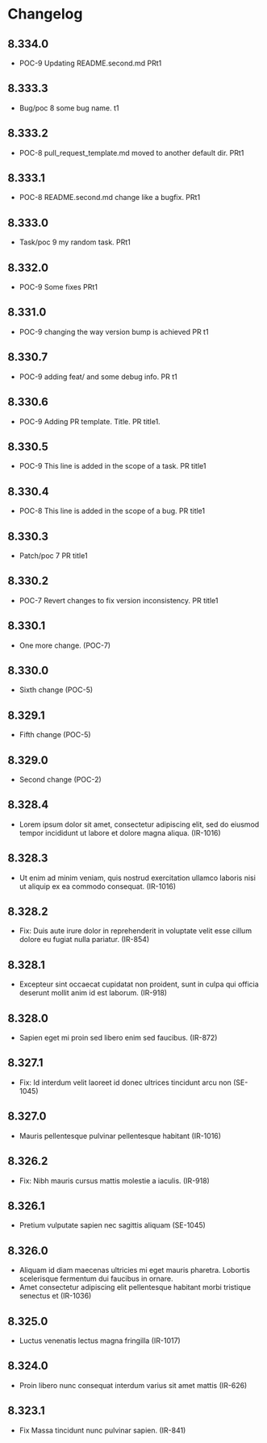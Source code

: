 # Changelog

## 8.334.0
* POC-9 Updating README.second.md PRt1


## 8.333.3
* Bug/poc 8 some bug name. t1


## 8.333.2
* POC-8 pull_request_template.md moved to another default dir. PRt1


## 8.333.1
* POC-8 README.second.md change like a bugfix. PRt1


## 8.333.0
* Task/poc 9 my random task. PRt1


## 8.332.0
* POC-9 Some fixes PRt1


## 8.331.0
* POC-9 changing the way version bump is achieved PR t1


## 8.330.7
* POC-9 adding feat/ and some debug info. PR t1


## 8.330.6
* POC-9 Adding PR template. Title. PR title1.


## 8.330.5
* POC-9 This line is added in the scope of a task. PR title1


## 8.330.4
* POC-8 This line is added in the scope of a bug. PR title1


## 8.330.3
* Patch/poc 7 PR title1


## 8.330.2
* POC-7 Revert changes to fix version inconsistency. PR title1


## 8.330.1
* One more change. (POC-7)

## 8.330.0
* Sixth change (POC-5)

## 8.329.1
* Fifth change (POC-5)

## 8.329.0
* Second change (POC-2)

## 8.328.4
* Lorem ipsum dolor sit amet, consectetur adipiscing elit, sed do eiusmod tempor incididunt ut labore et dolore magna aliqua. (IR-1016)

## 8.328.3
* Ut enim ad minim veniam, quis nostrud exercitation ullamco laboris nisi ut aliquip ex ea commodo consequat. (IR-1016)

## 8.328.2
* Fix: Duis aute irure dolor in reprehenderit in voluptate velit esse cillum dolore eu fugiat nulla pariatur. (IR-854)

## 8.328.1
* Excepteur sint occaecat cupidatat non proident, sunt in culpa qui officia deserunt mollit anim id est laborum. (IR-918)

## 8.328.0
* Sapien eget mi proin sed libero enim sed faucibus.  (IR-872)

## 8.327.1
* Fix: Id interdum velit laoreet id donec ultrices tincidunt arcu non (SE-1045)

## 8.327.0
* Mauris pellentesque pulvinar pellentesque habitant (IR-1016)

## 8.326.2
* Fix: Nibh mauris cursus mattis molestie a iaculis. (IR-918)

## 8.326.1
* Pretium vulputate sapien nec sagittis aliquam (SE-1045)

## 8.326.0
* Aliquam id diam maecenas ultricies mi eget mauris pharetra. Lobortis scelerisque fermentum dui faucibus in ornare.
* Amet consectetur adipiscing elit pellentesque habitant morbi tristique senectus et (IR-1036)

## 8.325.0
* Luctus venenatis lectus magna fringilla (IR-1017)

## 8.324.0
* Proin libero nunc consequat interdum varius sit amet mattis (IR-626)

## 8.323.1
* Fix Massa tincidunt nunc pulvinar sapien. (IR-841)

